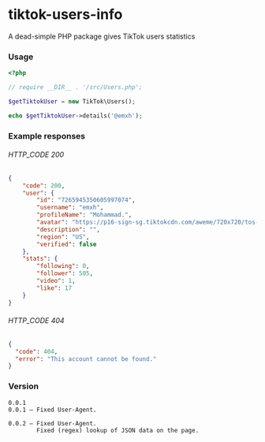 # tiktok-users-info
A dead-simple PHP package gives TikTok users statistics


### Usage

```php
<?php

// require __DIR__ . '/src/Users.php';

$getTiktokUser = new TikTok\Users();

echo $getTiktokUser->details('@emxh');
```

### Example responses 

###### HTTP_CODE 200

```json
{
    "code": 200,
    "user": {
        "id": "7265945350605997074",
        "username": "emxh",
        "profileName": "Mohammad.",
        "avatar": "https://p16-sign-sg.tiktokcdn.com/aweme/720x720/tos-alisg-avt-0068/2f5e7abcdb14360bd2a42a9d7deb8b02.jpeg?x-expires=1695189600&x-signature=WZtOV6RYHZbWqWsowZXR8mRyWUY%3D",
        "description": "",
        "region": "US",
        "verified": false
    },
    "stats": {
        "following": 0,
        "follower": 505,
        "video": 1,
        "like": 17
    }
}
```

###### HTTP_CODE 404

```json
{
  "code": 404,
  "error": "This account cannot be found."
}
```

### Version

```code
0.0.1
0.0.1 — Fixed User-Agent.

0.0.2 — Fixed User-Agent.
        Fixed (regex) lookup of JSON data on the page.
```
